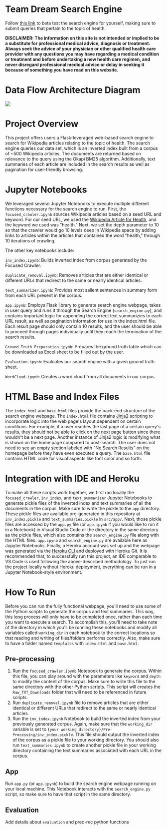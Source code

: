 # Team Dream Search Engine
Follow [this link](https://searchenginecapstone.herokuapp.com/) to beta test the search engine for yourself, making sure to submit queries that pertain to the topic of health.

**DISCLAIMER: The information on this site is not intended or implied to be a substitute for professional medical advice, diagnosis or treatment. Always seek the advice of your physician or other qualified health care provider with any questions you may have regarding a medical condition or treatment and before undertaking a new health care regimen, and never disregard professional medical advice or delay in seeking it because of something you have read on this website.**

# Data Flow Architecture Diagram

![](https://i.ibb.co/5GX09tP/Capstone-Architecture-Diagram-3.jpg?raw=True)

# Project Overview
This project offers users a Flask-leveraged web-based search engine to search for Wikipedia articles relating to the topic of health. The search engine queries our data set, which is an inverted index built from a corpus of ~500 Wikipedia articles. The documents are returned based on relevance to the query using the Okapi BM25 algorithm. Additionally, text summaries of each article are included in the search results as well as pagination for user-friendly browsing.

# Jupyter Notebooks
We leveraged several Jupyter Notebooks to execute multiple different functions necessary for the search engine to run. First, the `focused_crawler.ipynb` sources Wikipedia articles based on a seed URL and keyword. For our seed URL, we used the [Wikipedia Article for Health](https://en.wikipedia.org/wiki/Health), and the keyword we used was "health." Next, we set the depth parameter to 10 so that the crawler would go 10 levels deep in Wikipedia space by adding links to articles within the articles that contained the word "health," through 10 iterations of crawling.

The other key notebooks include:


`inv_index.ipynb`: Builds inverted index from corpus generated by the Focused Crawler.


`duplicate_removal.ipynb`: Removes articles that are either identical or different URLs that redirect to the same or nearly identical articles.


`text_summarizer.ipynb`: Provides most salient sentences in summary form from each URL present in the corpus.


`app.ipynb`: Employs Flask library to generate search engine webpage, takes in user query and runs it through the Search Engine (`search_engine.py`), and contains important logic for appending the correct text summarizies to each URL result, as well as pagination information for use in the index.html file. Each result page should only contain 10 results, and the user should be able to proceed through pages individually until they reach the termination of the search results.


`Ground Truth Preparation.ipynb`: Prepares the ground truth table which can be downloaded as Excel sheet to be filled out by the user.


`Evaluation.ipynb`: Evaluates our search engine with a given ground truth sheet.


`WordCloud.ipynb`: Creates a word cloud from all documents in our corpus.

# HTML Base and Index Files
The `index.html` and `base.html` files provide the back-end structure of the search engine webpage. The `index.html` file contains [Jinja2](https://jinja.palletsprojects.com/en/3.1.x/) scripting to incorporate logic into the web page's layout dependent on certain conditions. For example, if a user reaches the last page of a certain query's results, they should not be able to click on the next page button since there wouldn't be a next page. Another instance of Jinja2 logic is modifying what is shown on the home page compared to post-search. The user does not need to see an empty section labeled with "No Search Results" on the homepage before they have even executed a query. The `base.html` file contains HTML code for visual aspects like font color and so forth.

# Integration with IDE and Heroku
To make all these scripts work together, we first ran locally the `focused_crawler`, `inv_index`, and `text_summarizer` Jupyter Notebooks to generate pickle files of the inverted index and text summaries of all the documents in the corpus. Make sure to write the pickle to the `app` directory. These pickle files are available pre-generated in this repository at `inv_index.pickle` and `text_summaries.pickle` in `src/app/`. Next, those pickle files are accessed by the `app.py` file (or `app.ipynb` if you would like to run it in a Notebook) in Visual Studio Code or the directory in the same directory as the pickle files, which also contains the `search_engine.py` file along with the HTML files. `app.ipynb` and `search_engine.py` are available here as Jupyter Notebooks. Finally, a Heroku account was set up and the webpage was generated via the [Heroku CLI](https://devcenter.heroku.com/articles/heroku-cli) and deployed with Heroku Git. It is recommended that, to successfully run this project, an IDE comparable to VS Code is used following the above-described methodology. To just run the project locally without Heroku deployment, everything can be run in a Jupyter Notebook-style environment.


# How To Run
Before you can run the fully functional webpage, you'll need to use some of the Python scripts to generate the corpus and text summaries. This way, this long process will only have to be completed once, rather than each time you want to execute a search. To accomplish this, you'll need to take note of the directory in which you'll be running these notebooks and modify all variables called `working_dir` in each notebook to the correct locations so that reading and writing of files/folders performs correctly. Also, make sure to have a folder named `templates` with `index.html` and `base.html`.
## Pre-processing


1. Run the `focused_crawler.ipynb` Notebook to generate the corpus. Within this file, you can play around with the parameters like `keyword` and `depth` to modify the content of the corpus. Make sure to write this file to the same directory with the other Python scripts. This script will creates the `Raw_TXT_Downloads` folder that will need to be referenced in future scripts.
2. Run  `duplicate_removal.ipynb` file to remove articles that are either identical or different URLs that redirect to the same or nearly identical articles. 
3. Run the `inv_index.ipynb` Notebook to build the inverted index from your previously generated corpus. Again, make sure that the `working_dir` variable is set to `{your working directory}/Pre-Processing/inv_index.pickle`. This file should output the inverted index of the corpus as a pickle file to your working directory. You should also run `text_summaries.ipynb`  to create another pickle file in your working directory containing the text summaries associated with each URL in the corpus. 

## App


Run `app.py` (or `app.ipynb`) to build the search engine webpage running on your local machine. This Notebook interacts with the `search_engine.py` script, so make sure to have that script in the same directory.

## Evaluation

Add details about `evaluation` and prec-rec python functions
